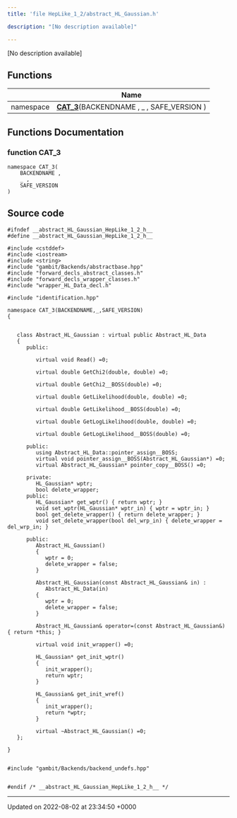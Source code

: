 ```yaml
---
title: 'file HepLike_1_2/abstract_HL_Gaussian.h'

description: "[No description available]"

---
```







[No description available]

## Functions

|                | Name           |
| -------------- | -------------- |
| namespace | **[CAT_3](/documentation/code/gambit_sphinx/files/abstract__hl__gaussian_8h/#function-cat-3)**(BACKENDNAME , _ , SAFE_VERSION ) |


## Functions Documentation

### function CAT_3

```
namespace CAT_3(
    BACKENDNAME ,
    _ ,
    SAFE_VERSION 
)
```




## Source code

```
#ifndef __abstract_HL_Gaussian_HepLike_1_2_h__
#define __abstract_HL_Gaussian_HepLike_1_2_h__

#include <cstddef>
#include <iostream>
#include <string>
#include "gambit/Backends/abstractbase.hpp"
#include "forward_decls_abstract_classes.h"
#include "forward_decls_wrapper_classes.h"
#include "wrapper_HL_Data_decl.h"

#include "identification.hpp"

namespace CAT_3(BACKENDNAME,_,SAFE_VERSION)
{
   
   
   class Abstract_HL_Gaussian : virtual public Abstract_HL_Data
   {
      public:
   
         virtual void Read() =0;
   
         virtual double GetChi2(double, double) =0;
   
         virtual double GetChi2__BOSS(double) =0;
   
         virtual double GetLikelihood(double, double) =0;
   
         virtual double GetLikelihood__BOSS(double) =0;
   
         virtual double GetLogLikelihood(double, double) =0;
   
         virtual double GetLogLikelihood__BOSS(double) =0;
   
      public:
         using Abstract_HL_Data::pointer_assign__BOSS;
         virtual void pointer_assign__BOSS(Abstract_HL_Gaussian*) =0;
         virtual Abstract_HL_Gaussian* pointer_copy__BOSS() =0;
   
      private:
         HL_Gaussian* wptr;
         bool delete_wrapper;
      public:
         HL_Gaussian* get_wptr() { return wptr; }
         void set_wptr(HL_Gaussian* wptr_in) { wptr = wptr_in; }
         bool get_delete_wrapper() { return delete_wrapper; }
         void set_delete_wrapper(bool del_wrp_in) { delete_wrapper = del_wrp_in; }
   
      public:
         Abstract_HL_Gaussian()
         {
            wptr = 0;
            delete_wrapper = false;
         }
   
         Abstract_HL_Gaussian(const Abstract_HL_Gaussian& in) : 
            Abstract_HL_Data(in)
         {
            wptr = 0;
            delete_wrapper = false;
         }
   
         Abstract_HL_Gaussian& operator=(const Abstract_HL_Gaussian&) { return *this; }
   
         virtual void init_wrapper() =0;
   
         HL_Gaussian* get_init_wptr()
         {
            init_wrapper();
            return wptr;
         }
   
         HL_Gaussian& get_init_wref()
         {
            init_wrapper();
            return *wptr;
         }
   
         virtual ~Abstract_HL_Gaussian() =0;
   };
   
}


#include "gambit/Backends/backend_undefs.hpp"


#endif /* __abstract_HL_Gaussian_HepLike_1_2_h__ */
```


-------------------------------

Updated on 2022-08-02 at 23:34:50 +0000
